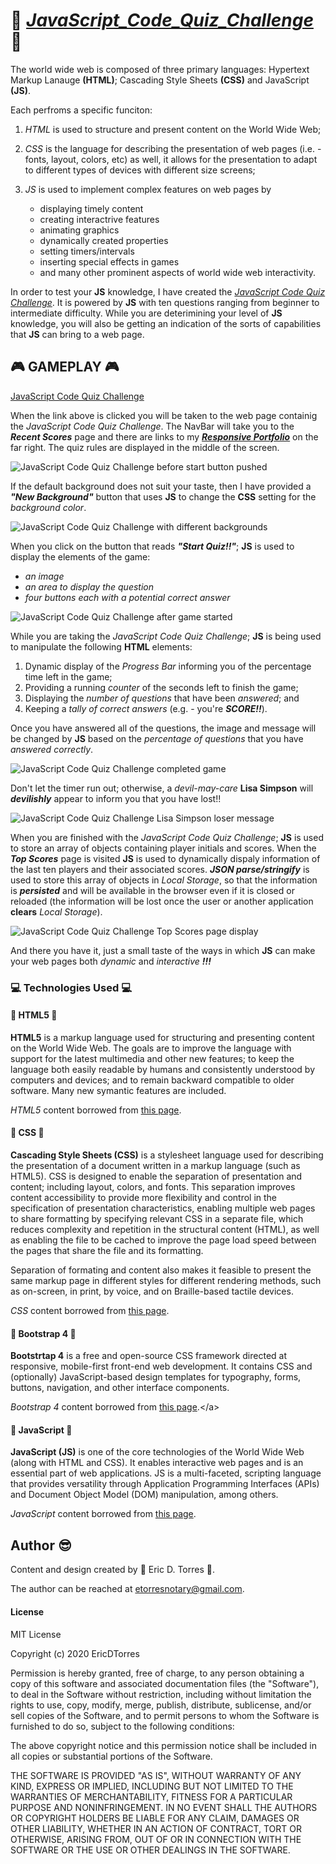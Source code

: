 # :school: [*JavaScript_Code_Quiz_Challenge*](https://etorres-revature.github.io/JavaScript_Code_Quiz_Challenge/) :school:

The world wide web is composed of three primary languages:  Hypertext Markup Lanauge **(HTML)**; Cascading Style Sheets **(CSS)** and JavaScript **(JS)**.

Each perfroms a specific funciton: 

1. *HTML* is used to structure and present content on the World Wide Web;
2. *CSS* is the language for describing the presentation of web pages (i.e. - fonts, layout, colors, etc) as well, it allows for the presentation to adapt to different types of devices with different size screens;
3. _JS_ is used to implement complex features on web pages by

    * displaying timely content
    * creating interactrive features
    * animating graphics
    * dynamically created properties
    * setting timers/intervals
    * inserting special effects in games
    * and many other prominent aspects of world wide web interactivity.

In order to test your **JS** knowledge, I have created the [*JavaScript Code Quiz Challenge*](https://etorres-revature.github.io/JavaScript_Code_Quiz_Challenge/).  It is powered by **JS** with ten questions ranging from beginner to intermediate difficulty. While you are deterimining your level of **JS** knowledge, you will also be getting an indication of the sorts of capabilities that **JS** can bring to a web page.

## :video_game: GAMEPLAY :video_game:
     
<p align="justify"><a href="https://etorres-revature.github.io/JavaScript_Code_Quiz_Challenge/">JavaScript Code Quiz Challenge</a></p>

When the link above is clicked you will be taken to the web page containig the *JavaScript Code Quiz Challenge*.  The NavBar will take you to the ***Recent Scores*** page and there are links to my [***Responsive Portfolio***](https://etorres-revature.github.io/Responsive_Portfolio/) on the far right.  The quiz rules are displayed in the middle of the screen.


![JavaScript Code Quiz Challenge before start button pushed](./assets/images/readme_screenshots/quiz.png)

If the default background does not suit your taste, then I have provided a ***"New Background"*** button that uses **JS** to change the **CSS** setting for the *background color*.


![JavaScript Code Quiz Challenge with different backgrounds](./assets/images/readme_screenshots/quiz-background.png)

When you click on the button that reads ***"Start Quiz!!"***; **JS** is used to display the elements of the game:

* *an image*
* *an area to display the question*
* *four buttons each with a potential correct answer*

![JavaScript Code Quiz Challenge after game started](./assets/images/readme_screenshots/quiz-active.png)

While you are taking the *JavaScript Code Quiz Challenge*; **JS** is being used to manipulate the following **HTML** elements:

1. Dynamic display of the *Progress Bar* informing you of the percentage time left in the game;
1. Providing a running *counter* of the seconds left to finish the game;
1. Displaying the *number of questions* that have been *answered*; and 
1. Keeping a *tally of correct answers* (e.g. - you're ***SCORE!!***).

Once you have answered all of the questions, the image and message will be changed by **JS** based on the *percentage of questions* that you have *answered correctly*.

![JavaScript Code Quiz Challenge completed game](./assets/images/readme_screenshots/quiz-finished.png)


Don't let the timer run out; otherwise, a *devil-may-care* **Lisa Simpson** will ***devilishly*** appear to inform you that you have lost!!

![JavaScript Code Quiz Challenge Lisa Simpson loser message](./assets/images/readme_screenshots/quiz-loser.png)

When you are finished with the *JavaScript Code Quiz Challenge*; **JS** is used to store an array of objects containing player initials and scores.  When the ***Top Scores*** page is visited **JS** is used to dynamically dispaly information of the last ten players and their associated scores.  ***JSON parse/stringify*** is used to store this array of objects in *Local Storage*, so that the information is ***persisted*** and will be available in the browser even if it is closed or reloaded (the information will be lost once the user or another application **clears** *Local Storage*).

![JavaScript Code Quiz Challenge ***Top Scores*** page display](./assets/images/readme_screenshots/quiz-top-scores.png)

And there you have it, just a small taste of the ways in which **JS** can make your web pages both *dynamic* and *interactive* ***!!!***

### :computer: Technologies Used :computer:

#### :memo: HTML5 :memo:

**HTML5** is a markup language used for structuring and presenting content on the World Wide Web.  The goals are to improve the language with support for the latest multimedia and other new features; to keep the language both easily readable by humans and consistently understood by computers and devices; and to remain backward compatible to older software.  Many new symantic features are included.

*HTML5* content borrowed from <a target="_blank" rel="noopener noreferrer">[this page](https://en.wikipedia.org/wiki/HTML5).</a>

#### :art: CSS :art:

**Cascading Style Sheets (CSS)** is a stylesheet language used for describing the presentation of a document written in a markup language (such as HTML5).  CSS is designed to enable the separation of presentation and content; including layout, colors, and fonts.  This separation improves content accessibility to provide more flexibility and control in the specification of presentation characteristics, enabling multiple web pages to share formatting by specifying relevant CSS in a separate file, which reduces complexity and repetition in the structural content (HTML), as well as enabling the file to be cached to improve the page load speed between the pages that share the file and its formatting.

Separation of formating and content also makes it feasible to present the same markup page in different styles for different rendering methods, such as on-screen, in print, by voice, and on Braille-based tactile devices. 

*CSS* content borrowed from <a target="_blank" rel="noopener noreferrer">[this page](https://en.wikipedia.org/wiki/Cascading_Style_Sheets).</a>

#### :shoe: Bootstrap 4 :shoe:

**Bootstrtap 4** is a free and open-source CSS framework directed at responsive, mobile-first front-end web development.  It contains CSS and (optionally) JavaScript-based design templates for typography, forms, buttons, navigation, and other interface components.  

*Bootstrap 4* content borrowed from <a target="_blank" rel="noopener noreferrer">[this page](https://en.wikipedia.org/wiki/Bootstrap_(front-end_framework)).</a>

#### :sparkler: JavaScript :sparkler:

**JavaScript (JS)** is one of the core technologies of the World Wide Web (along with HTML and CSS). It enables interactive web pages and is an essential part of web applications.  JS is a multi-faceted, scripting language that provides versatility through Application Programming Interfaces (APIs) and Document Object Model (DOM) manipulation, among others.

*JavaScript* content borrowed from <a target="_blank" rel="noopener noreferrer">[this page](https://en.wikipedia.org/wiki/JavaScript).</a>

## Author :sunglasses:

Content and design created by :green_heart: Eric D. Torres :green_heart:.  

The author can be reached at etorresnotary@gmail.com. 

#### License

MIT License

Copyright (c) 2020 EricDTorres

Permission is hereby granted, free of charge, to any person obtaining a copy
of this software and associated documentation files (the "Software"), to deal
in the Software without restriction, including without limitation the rights
to use, copy, modify, merge, publish, distribute, sublicense, and/or sell
copies of the Software, and to permit persons to whom the Software is
furnished to do so, subject to the following conditions:

The above copyright notice and this permission notice shall be included in all
copies or substantial portions of the Software.

THE SOFTWARE IS PROVIDED "AS IS", WITHOUT WARRANTY OF ANY KIND, EXPRESS OR
IMPLIED, INCLUDING BUT NOT LIMITED TO THE WARRANTIES OF MERCHANTABILITY,
FITNESS FOR A PARTICULAR PURPOSE AND NONINFRINGEMENT. IN NO EVENT SHALL THE
AUTHORS OR COPYRIGHT HOLDERS BE LIABLE FOR ANY CLAIM, DAMAGES OR OTHER
LIABILITY, WHETHER IN AN ACTION OF CONTRACT, TORT OR OTHERWISE, ARISING FROM,
OUT OF OR IN CONNECTION WITH THE SOFTWARE OR THE USE OR OTHER DEALINGS IN THE
SOFTWARE.